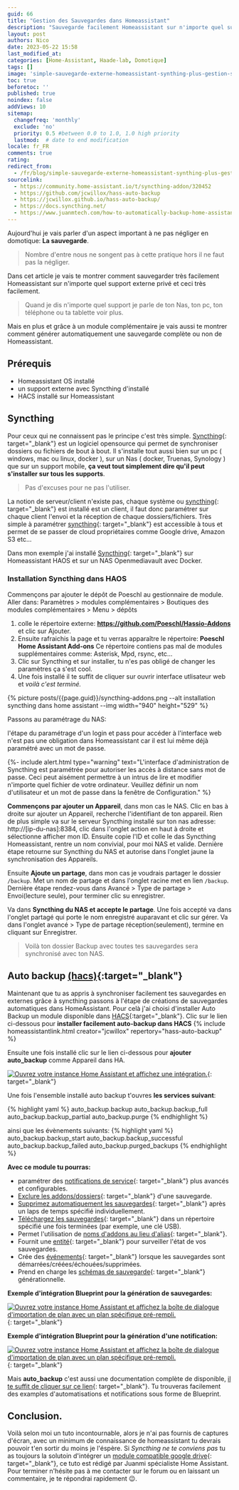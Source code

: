 ```yaml
---
guid: 66
title: "Gestion des Sauvegardes dans Homeassistant"
description: "Sauvegarde facilement Homeassistant sur n'importe quel support externe grâce à Syncthing et automatisation de la génération de sauvegardes très facilement dans Homeassistant"
layout: post
authors: Nico
date: 2023-05-22 15:58
last_modified_at: 
categories: [Home-Assistant, Haade-lab, Domotique]
tags: []
image: 'simple-sauvegarde-externe-homeassistant-synthing-plus-gestion-sauvegarde.png'
toc: true
beforetoc: ''
published: true
noindex: false
addViews: 10
sitemap:
  changefreq: 'monthly'
  exclude: 'no'
  priority: 0.5 #between 0.0 to 1.0, 1.0 high priority
  lastmod:  # date to end modification
locale: fr_FR
comments: true
rating:  
redirect_from:
  - /fr/blog/simple-sauvegarde-externe-homeassistant-synthing-plus-gestion-backup
sourcelink:
  - https://community.home-assistant.io/t/syncthing-addon/320452
  - https://github.com/jcwillox/hass-auto-backup
  - https://jcwillox.github.io/hass-auto-backup/
  - https://docs.syncthing.net/
  - https://www.juanmtech.com/how-to-automatically-backup-home-assistant-to-google-drive/
---
```


Aujourd'hui je vais parler d'un aspect important à ne pas négliger en domotique: **La sauvegarde**. 
> Nombre d'entre nous ne songent pas à cette pratique hors il ne faut pas la négliger. 

Dans cet article je vais te montrer comment sauvegarder très facilement Homeassistant sur n'importe quel support externe privé et ceci très facilement. 
> Quand je dis n'importe quel support je parle de ton Nas, ton pc, ton téléphone ou ta tablette voir plus.

Mais en plus et grâce à un module complémentaire je vais aussi te montrer comment générer automatiquement une sauvegarde complète ou non de Homeassistant.

## Prérequis

- Homeassistant OS installé
- un support externe avec Syncthing d'installé
- HACS installé sur Homeassistant

## Syncthing

Pour ceux qui ne connaissent pas le principe c'est très simple. [Syncthing](https://syncthing.net/){: target="_blank"} est un logiciel opensource qui permet de synchroniser dossiers ou fichiers de bout à bout. Il s'installe tout aussi bien sur un pc ( windows, mac ou linux, docker ), sur un Nas ( docker, Truenas, Synology ) que sur un support mobile, **ça veut tout simplement dire qu'il peut s'installer sur tous les supports**. 

> Pas d'excuses pour ne pas l'utiliser.

La notion de serveur/client n'existe pas, chaque système ou [syncthing](https://syncthing.net/){: target="_blank"} est installé est un client, il faut donc paramétrer sur chaque client l'envoi et la réception de chaque dossiers/fichiers.
Très simple à paramétrer [syncthing](https://syncthing.net/){: target="_blank"} est accessible à tous et permet de se passer de cloud propriétaires comme Google drive, Amazon S3 etc...

Dans mon exemple j'ai installé [Syncthing](https://syncthing.net/){: target="_blank"} sur Homeassistant HAOS et sur un NAS Openmediavault avec Docker.

### Installation Syncthing dans HAOS

Commençons par ajouter le dépôt de Poeschl au gestionnaire de module.
Aller dans:
Paramètres > modules complémentaires > Boutiques des modules complémentaires > Menu > dépôts
1. colle le répertoire externe: **https://github.com/Poeschl/Hassio-Addons** et clic sur Ajouter.
2. Ensuite rafraichis la page et tu verras apparaître le répertoire: **Poeschl Home Assistant Add-ons**
Ce répertoire contiens pas mal de modules supplémentaires comme: Asterisk, Mpd, rsync, etc...
3. Clic sur Syncthing et sur installer, tu n'es pas obligé de changer les paramètres ça s'est cool.
4. Une fois installé il te suffit de cliquer sur ouvrir interface utlisateur web
et *voilà c'est terminé.*

{% picture posts/{{page.guid}}/syncthing-addons.png --alt installation syncthing dans home assistant --img width="940" height="529" %}

Passons au paramétrage du NAS:

l'étape du paramétrage d'un login et pass pour accéder à l'interface web n'est pas une obligation dans Homeassistant car il est lui même déjà paramétré avec un mot de passe.

{%- include alert.html type="warning" text="L'interface d'administration de Syncthing est paramétrée pour autoriser les accès à distance sans mot de passe. Ceci peut aisément permettre à un intrus de lire et modifier n'importe quel fichier de votre ordinateur. Veuillez définir un nom d'utilisateur et un mot de passe dans la fenêtre de Configuration." %}

**Commençons par ajouter un Appareil**, dans mon cas le NAS. 
Clic en bas à droite sur ajouter un Appareil, recherche l'identifiant de ton appareil.
Rien de plus simple va sur le serveur Syncthing installé sur ton nas adresse: http://[ip-du-nas]:8384, clic dans l'onglet action en haut à droite et sélectionne afficher mon ID. 
Ensuite copie l'ID et colle le das Syncthing Homeassistant, rentre un nom convivial, pour moi NAS et valide. 
Dernière étape retourne sur Syncthing du NAS et autorise dans l'onglet jaune la synchronisation des Appareils.

Ensuite **Ajoute un partage**, dans mon cas je voudrais partager le dossier ```/backup```. Met un nom de partage et dans l'onglet racine met en lien ```/backup```. Dernière étape rendez-vous dans Avancé > Type de partage > Envoi(lecture seule), pour terminer clic su enregistrer.

Va dans **Syncthing du NAS et accepte le partage**. Une fois accepté va dans l'onglet partagé qui porte le nom enregistré auparavant et clic sur gérer. Va dans l'onglet avancé > Type de partage réception(seulement), termine en cliquant sur Enregistrer.

> Voilà ton dossier Backup avec toutes tes sauvegardes sera synchronisé avec ton NAS.

## Auto backup [(hacs)](https://hacs.xyz/){:target="_blank"}

Maintenant que tu as appris à synchroniser facilement tes sauvegardes en externes grâce à syncthing passons à l'étape de créations de sauvegardes automatiques dans HomeAssistant.
Pour celà j'ai choisi d'installer Auto Backup un module disponible dans [HACS](https://hacs.xyz/docs/setup/prerequisites){:target="_blank"}.
Clic sur le lien ci-dessous pour **installer facilement auto-backup dans HACS**
{% include homeassistantlink.html creator="jcwillox" repertory="hass-auto-backup" %}

Ensuite une fois installé clic sur le lien ci-dessous pour **ajouter auto_backup** comme Appareil dans HA.

[![Ouvrez votre instance Home Assistant et affichez une intégration.](https://my.home-assistant.io/badges/integration.svg)](https://my.home-assistant.io/redirect/integration/?domain=auto_backup){: target="_blank"}

Une fois l'ensemble installé auto backup t'ouvres **les services suivant**:

{% highlight yaml %}
auto_backup.backup
auto_backup.backup_full
auto_backup.backup_partial
auto_backup.purge
{% endhighlight %}

ainsi que les évènements suivants:
{% highlight yaml %}
auto_backup.backup_start
auto_backup.backup_successful
auto_backup.backup_failed
auto_backup.purged_backups
{% endhighlight %}

**Avec ce module tu pourras:**

- paramétrer des [notifications de service](https://jcwillox.github.io/hass-auto-backup/services/){: target="_blank"} plus avancés et configurables.
- [Exclure les addons/dossiers](https://jcwillox.github.io/hass-auto-backup/services/){: target="_blank"} d'une sauvegarde.
- [Supprimez automatiquement les sauvegardes](https://jcwillox.github.io/hass-auto-backup/services/#keep-days){: target="_blank"} après un laps de temps spécifié individuellement.
- [Téléchargez les sauvegardes](https://jcwillox.github.io/hass-auto-backup/services/#download-path){: target="_blank"} dans un répertoire spécifié une fois terminées (par exemple, une clé USB).
- Permet l'utilisation de [noms d'addons au lieu d'alias](https://jcwillox.github.io/hass-auto-backup/services/#addon-and-folder-names){: target="_blank"}.
- Fournit une [entité](https://jcwillox.github.io/hass-auto-backup/sensors/){: target="_blank"} pour surveiller l'état de vos sauvegardes.
- Crée des [événements](https://jcwillox.github.io/hass-auto-backup/events/){: target="_blank"} lorsque les sauvegardes sont démarrées/créées/échouées/supprimées.
- Prend en charge les [schémas de sauvegarde](https://jcwillox.github.io/hass-auto-backup/advanced-examples/#generational-backups){: target="_blank"} générationnelle.

**Exemple d'intégration Blueprint pour la génération de sauvegardes:**

[![Ouvrez votre instance Home Assistant et affichez la boîte de dialogue d'importation de plan avec un plan spécifique pré-rempli.](https://my.home-assistant.io/badges/blueprint_import.svg)](https://my.home-assistant.io/redirect/blueprint_import/?blueprint_url=https://raw.githubusercontent.com/jcwillox/home-assistant-blueprints/main/automation/automatic_backups.yaml){: target="_blank"}

**Exemple d'intégration Blueprint pour la génération d'une notification:**

[![Ouvrez votre instance Home Assistant et affichez la boîte de dialogue d'importation de plan avec un plan spécifique pré-rempli.](https://my.home-assistant.io/badges/blueprint_import.svg)](https://my.home-assistant.io/redirect/blueprint_import/?blueprint_url=https://raw.githubusercontent.com/jcwillox/home-assistant-blueprints/main/automation/notify_auto_backup.yaml){: target="_blank"}

Mais **auto_backup** c'est aussi une documentation complète de disponible, [il te suffit de cliquer sur ce lien](https://jcwillox.github.io/hass-auto-backup/){: target="_blank"}.
Tu trouveras facilement des examples d'automatisations et notifications sous forme de Blueprint.

## Conclusion.

Voilà selon moi un tuto incontournable, alors je n'ai pas fournis de captures d'écran, avec un minimum de connaissance de homeassistant tu devrais pouvoir t'en sortir du moins je l'éspère. Si *Syncthing ne te conviens pas* tu as toujours la solutoin d'intégrer un [module compatible google drive](https://www.juanmtech.com/how-to-automatically-backup-home-assistant-to-google-drive/){: target="_blank"}, ce tuto est rédigé par Juanmi spécialiste Home Assistant. Pour terminer n'hésite pas à me contacter sur le forum ou en laissant un commentaire, je te répondrai rapidement 😉.